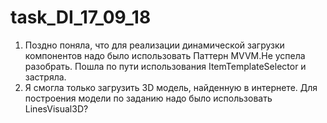 # task_DI_17_09_18
1. Поздно поняла, что для реализации динамической загрузки компонентов надо было использовать Паттерн MVVM.Не успела разобрать. Пошла по пути использования ItemTemplateSelector и застряла. 
2. Я смогла только загрузить 3D модель, найденную в интернете. Для построения модели по заданию надо было использовать LinesVisual3D?
